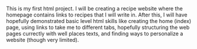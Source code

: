 This is my first html project. I will be creating a recipe website where the homepage contains links to recipes that I will write in. After this, I will have hopefully demonstrated basic level html skills like creating the home (index) page, using links to take me to different tabs, hopefully structuring the web pages currectly with well places texts, and finding ways to personalize a website (though very limited).

